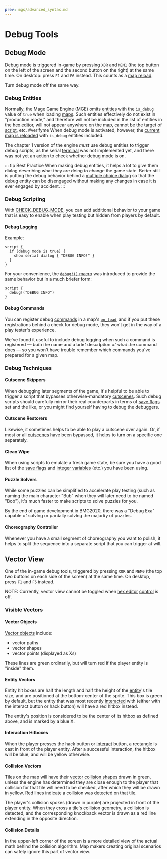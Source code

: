 ```yaml
---
prev: mgs/advanced_syntax.md
---
```


# Debug Tools

## Debug Mode

Debug mode is triggered in-game by pressing `XOR` and `MEM1` (the top button on the left of the screen and the second button on the right) at the same time. On desktop: press `F1` and `F6` instead. This counts as a [map reload](map_loads).

Turn debug mode off the same way.

### Debug Entities

Normally, the Mage Game Engine (MGE) omits [entities](entities) with the `is_debug` value of `true` when loading [maps](maps). Such entities effectively do not exist in "production mode," and therefore will not be included in the list of entities in the [hex editor](hex_editor), will not appear anywhere on the map, cannot be the target of [script](scripts), etc.  #verifyme When debug mode is activated, however, the [current map is reloaded](map_loads) with `is_debug` entities included.

The chapter 1 version of the engine *must* use debug entities to trigger debug scripts, as the serial [terminal](terminal) was not implemented yet, and there was not yet an action to check whether debug mode is on.

::: tip Best Practice
When making debug entities, it helps a lot to give them dialog describing what they are doing to change the game state. Better still is putting the debug behavior behind a [multiple choice dialog](dialogs#options) so that the debug entity can be disengaged without making any changes in case it is ever engaged by accident.
:::

### Debug Scripting

With [CHECK_DEBUG_MODE](actions/CHECK_DEBUG_MODE), you can add additional behavior to your game that is easy to enable when play testing but hidden from players by default.

#### Debug Logging

Example:

```mgs
script {
  if (debug mode is true) {
    show serial dialog { "DEBUG INFO!" }
  }
}
```

For your convenience, the [`debug!()` macro](mgs/advanced_syntax#debug) was introduced to provide the same behavior but in a much briefer form:

```mgs
script {
  debug!("DEBUG INFO")
}
```

#### Debug Commands

You can register debug [commands](commands) in a map's [`on_load`](script_slots#on-load), and if you put these registrations behind a check for debug mode, they won't get in the way of a play tester's experience.

We've found it useful to include debug logging when such a command is registered — both the name and a brief description of what the command does — so you won't have trouble remember which commands you've prepared for a given map.

### Debug Techniques

#### Cutscene Skippers

When debugging later segments of the game, it's helpful to be able to trigger a script that bypasses otherwise-mandatory [cutscenes](techniques/cutscenes). Such debug scripts should carefully mirror their real counterparts in terms of [save flags](variables#save-flags) set and the like, or you might find yourself having to debug the debuggers.

#### Cutscene Restorers

Likewise, it sometimes helps to be able to play a cutscene over again. Or, if most or all [cutscenes](techniques/cutscenes) have been bypassed, it helps to turn on a specific one separately.

#### Clean Wipe

When using scripts to emulate a fresh game state, be sure you have a good list of the [save flags](variables#save-flags) and [integer variables](variables#integer-variables) (etc.) you have been using.

#### Puzzle Solvers

While some puzzles can be simplified to accelerate play testing (such as naming the main character "Bub" when they will later need to be named "Bob"), it's much faster to make scripts to solve puzzles for you.

By the end of game development in BMG2020, there was a "Debug Exa" capable of solving or partially solving the majority of puzzles.

#### Choreography Controller

Whenever you have a small segment of choreography you want to polish, it helps to split the sequence into a separate script that you can trigger at will.

## Vector View

One of the in-game debug tools, triggered by pressing `XOR` and `MEM0` (the top two buttons on each side of the screen) at the same time. On desktop, press `F1` and `F5` instead.

NOTE: Currently, vector view cannot be toggled when [hex editor](hex_editor) [control](actions/SET_HEX_EDITOR_STATE) is off.

### Visible Vectors

#### Vector Objects

[Vector objects](vector_objects) include:

- vector paths
- vector shapes
- vector points (displayed as Xs)

These lines are green ordinarily, but will turn red if the player entity is "inside" them.

#### Entity Vectors

Entity hit boxes are half the length and half the height of the [entity](entities)'s tile size, and are positioned at the bottom-center of the sprite. This box is green by default, but the entity that was most recently [interacted](script_slots#on-interact) with (either with the interact button or hack button) will have a red hitbox instead.

The entity's position is considered to be the center of its hitbox as defined above, and is marked by a blue X.

#### Interaction Hitboxes

When the player presses the hack button or [interact](script_slots#on-interact) button, a rectangle is cast in front of the player entity. After a successful interaction, the hitbox will be blue, and will be yellow otherwise.

#### Collision Vectors

Tiles on the map will have their [vector collision shapes](tilesets#tile-collisions) drawn in green, unless the engine has determined they are close enough to the player that collision for that tile will need to be checked, after which they will be drawn in yellow. Red lines indicate a collision was detected on that tile.

The player's collision spokes (drawn in purple) are projected in front of the player entity. When they cross a tile's collision geometry, a collision is detected, and the corresponding knockback vector is drawn as a red line extending in the opposite direction.

#### Collision Details

In the upper-left corner of the screen is a more detailed view of the actual math behind the collision algorithm. Map makers creating original scenarios can safely ignore this part of vector view.
